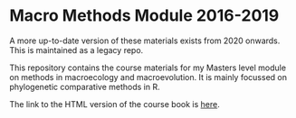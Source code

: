 # Macro Methods Module 2016-2019

A more up-to-date version of these materials exists from 2020 onwards. This is maintained as a legacy repo.

This repository contains the course materials for my Masters level module on methods in macroecology and macroevolution. It is mainly focussed on phylogenetic comparative methods in R.

The link to the HTML version of the course book is [here](https://nhcooper123.github.io/macro-methods-module/).
